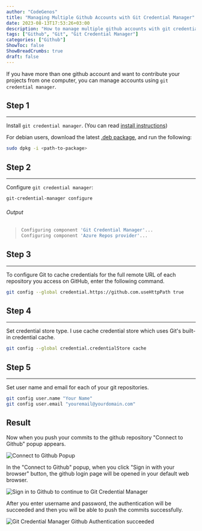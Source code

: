 ```yaml
---
author: "CodeGenos"
title: "Managing Multiple Github Accounts with Git Credential Manager"
date: 2023-08-13T17:53:26+03:00
description: "How to manage multiple github accounts with git credential manager?"
tags: ["Github", "Git", "Git Credential Manager"]
categories: ["Github"]
ShowToc: false
ShowBreadCrumbs: true
draft: false
---
```


If you have more than one github account and want to contribute your projects from one computer, you can manage accounts using `git credential manager`.

## Step 1
---

Install `git credential manager`. (You can read [install instructions](https://github.com/git-ecosystem/git-credential-manager/blob/release/docs/install.md))


For debian users, download the latest [.deb package](https://github.com/git-ecosystem/git-credential-manager/releases/latest), and run the following:

```bash
sudo dpkg -i <path-to-package>
```

## Step 2
---

Configure `git credential manager`:

```bash
git-credential-manager configure
```

###### Output
>```bash
>Configuring component 'Git Credential Manager'...
>Configuring component 'Azure Repos provider'...
>```

## Step 3
---

To configure Git to cache credentials for the full remote URL of each repository you access on GitHub, enter the following command.

```bash
git config --global credential.https://github.com.useHttpPath true
```

## Step 4
---

Set credential store type. I use cache credential store which uses Git's built-in credential cache.

```bash
git config --global credential.credentialStore cache
```

## Step 5
---

Set user name and email for each of your git repositories.

```bash
git config user.name "Your Name"
git config user.email "youremail@yourdomain.com"
```

## Result

Now when you push your commits to the github repository "Connect to Github" popup appears. 

![Connect to Github Popup](/posts/images/connect-to-github-popup.jpg)

In the "Connect to Github" popup, when you click "Sign in with your browser" button, the github login page will be opened in your default web browser. 

![Sign in to Github to continue to Git Credential Manager](/posts/images/sign-in-to-github-gcm-browser.jpg)

After you enter username and password, the authentication will be succeeded and then you will be able to push the commits successfully.

![Git Credential Manager Github Authentication succeeded](/posts/images/gcm-github-auth-success.jpg)
